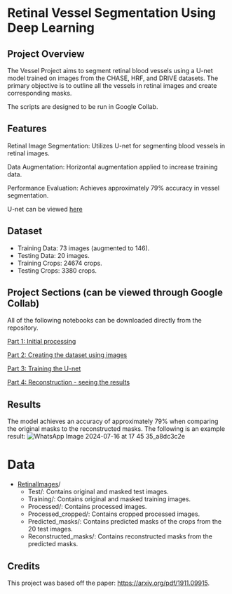 # Retinal Vessel Segmentation Using Deep Learning

## Project Overview
The Vessel Project aims to segment retinal blood vessels using a U-net model trained on images from the CHASE, HRF, and DRIVE datasets. The primary objective is to outline all the vessels in retinal images and create corresponding masks.

The scripts are designed to be run in Google Collab.

## Features
Retinal Image Segmentation: Utilizes U-net for segmenting blood vessels in retinal images.

Data Augmentation: Horizontal augmentation applied to increase training data.

Performance Evaluation: Achieves approximately 79% accuracy in vessel segmentation.

U-net can be viewed [here](https://drive.google.com/file/d/1ZoxYWVA33N-eV8x7h9zJHn3BUdWdQYUn/view?usp=sharing)

## Dataset
- Training Data: 73 images (augmented to 146).
- Testing Data: 20 images.
- Training Crops: 24674 crops.
- Testing Crops: 3380 crops.

## Project Sections (can be viewed through Google Collab)

All of the following notebooks can be downloaded directly from the repository.

[Part 1: Initial processing](https://colab.research.google.com/drive/1VMovHh_UP_c6gzeyY7ccjO_zObRFsySk#scrollTo=3sa4X_XXOnw0)

[Part 2: Creating the dataset using images](https://colab.research.google.com/drive/1BwMzLDErF3z0Uac-7mNmGYKC3cW1anj4#scrollTo=9gVFZD1sQ-0U)

[Part 3: Training the U-net](https://colab.research.google.com/drive/1o7xiHB1q73OHhJY8LWF8fRgsLucOCZwV#scrollTo=3AJA1vFl7-2S)

[Part 4: Reconstruction - seeing the results](https://colab.research.google.com/drive/1mCgdzgRPaw19VW8F83vSjl2W9cgOs22G#scrollTo=rBjJ_1DZN4Dy)

## Results
The model achieves an accuracy of approximately 79% when comparing the original masks to the reconstructed masks.
The following is an example result:
![WhatsApp Image 2024-07-16 at 17 45 35_a8dc3c2e](https://github.com/user-attachments/assets/56aea650-e60e-479c-8caa-9140075e8c85)

# Data
- [RetinalImages](https://drive.google.com/drive/u/0/folders/1Rpvv94i4UVRSjpQh8Oz4z9uUspljQzC0)/
  - Test/: Contains original and masked test images.
  - Training/: Contains original and masked training images.
  - Processed/: Contains processed images.
  - Processed_cropped/: Contains cropped processed images.
  - Predicted_masks/: Contains predicted masks of the crops from the 20 test images.
  - Reconstructed_masks/: Contains reconstructed masks from the predicted masks.

## Credits
This project was based off the paper: https://arxiv.org/pdf/1911.09915.

